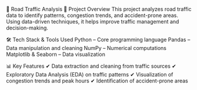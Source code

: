 🚦 Road Traffic Analysis
📌 Project Overview
This project analyzes road traffic data to identify patterns, congestion trends, and accident-prone areas.
Using data-driven techniques, it helps improve traffic management and decision-making.

🛠 Tech Stack & Tools Used
Python – Core programming language
Pandas – Data manipulation and cleaning
NumPy – Numerical computations
Matplotlib & Seaborn – Data visualization

📊 Key Features
✔ Data extraction and cleaning from traffic sources
✔ Exploratory Data Analysis (EDA) on traffic patterns
✔ Visualization of congestion trends and peak hours
✔ Identification of accident-prone areas
